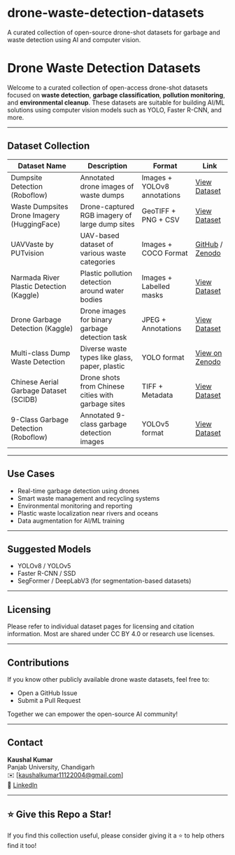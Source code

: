# drone-waste-detection-datasets
A curated collection of open-source drone-shot datasets for garbage and waste detection using AI and computer vision.
#   Drone Waste Detection Datasets

Welcome to a curated collection of open-access drone-shot datasets focused on **waste detection**, **garbage classification**, **pollution monitoring**, and **environmental cleanup**. These datasets are suitable for building AI/ML solutions using computer vision models such as YOLO, Faster R-CNN, and more.

---

##   Dataset Collection

| Dataset Name | Description | Format | Link |
|--------------|-------------|--------|------|
| Dumpsite Detection (Roboflow) | Annotated drone images of waste dumps | Images + YOLOv8 annotations | [View Dataset](https://universe.roboflow.com/work-0sor9/dumpsite-detection-vynfo/browse) |
| Waste Dumpsites Drone Imagery (HuggingFace) | Drone-captured RGB imagery of large dump sites | GeoTIFF + PNG + CSV | [View Dataset](https://huggingface.co/datasets/INS-IntelligentNetworkSolutions/Waste-Dumpsites-DroneImagery) |
| UAVVaste by PUTvision | UAV-based dataset of various waste categories | Images + COCO Format | [GitHub](https://github.com/PUTvision/UAVVaste) / [Zenodo](https://zenodo.org/records/8214061) |
| Narmada River Plastic Detection (Kaggle) | Plastic pollution detection around water bodies | Images + Labelled masks | [View Dataset](https://www.kaggle.com/datasets/abhranta/narmada-river-plastic-pollution-detection) |
| Drone Garbage Detection (Kaggle) | Drone images for binary garbage detection task | JPEG + Annotations | [View Dataset](https://www.kaggle.com/datasets/mvanshika/drone-garbage-detection) |
| Multi-class Dump Waste Detection | Diverse waste types like glass, paper, plastic | YOLO format | [View on Zenodo](https://zenodo.org/records/12607190) |
| Chinese Aerial Garbage Dataset (SCIDB) | Drone shots from Chinese cities with garbage sites | TIFF + Metadata | [View Dataset](https://www.scidb.cn/en/detail?dataSetId=0bdfaa4da799474eba39ca9ce939083b) |
| 9-Class Garbage Detection (Roboflow) | Annotated 9-class garbage detection images | YOLOv5 format | [View Dataset](https://universe.roboflow.com/fernasnewmodel/9classes-pfjd2/browse) |

---

##   Use Cases

- Real-time garbage detection using drones
- Smart waste management and recycling systems
- Environmental monitoring and reporting
- Plastic waste localization near rivers and oceans
- Data augmentation for AI/ML training

---

##   Suggested Models

- YOLOv8 / YOLOv5
- Faster R-CNN / SSD
- SegFormer / DeepLabV3 (for segmentation-based datasets)

---

##   Licensing

Please refer to individual dataset pages for licensing and citation information. Most are shared under CC BY 4.0 or research use licenses.

---

##   Contributions

If you know other publicly available drone waste datasets, feel free to:
- Open a GitHub Issue
- Submit a Pull Request

Together we can empower the open-source AI community!

---

##   Contact

**Kaushal Kumar**  
Panjab University, Chandigarh  
✉️ [kaushalkumar11122004@gmail.com]  
🔗 [LinkedIn](www.linkedin.com/in/kaushal-kumar-287898275)

---

## ⭐ Give this Repo a Star!

If you find this collection useful, please consider giving it a ⭐ to help others find it too!

